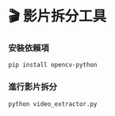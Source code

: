 # 🎬 影片拆分工具
### 安裝依賴項
```bash
pip install opencv-python
```
### 進行影片拆分
```bash
python video_extractor.py
```
